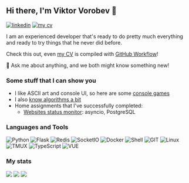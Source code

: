 ## Hi there, I'm Viktor Vorobev 👋

[![linkedin](https://img.shields.io/badge/LinkedIn-0077B5?style=for-the-badge&logo=linkedin&logoColor=white)](https://www.linkedin.com/in/mr-viktor-vorobev/)
[![my cv](https://img.shields.io/badge/CV-00A98F?logo=googledrive&logoColor=white&style=for-the-badge)](https://drive.google.com/file/d/1e45Z14JU7wt4H0zuaQfNd0Xz4Yu0q1h-/view?usp=share_link)

I am an experienced developer that's ready to do pretty much everything and ready to try things that he never did
before.

Check this out, even [my CV](https://drive.google.com/file/d/1e45Z14JU7wt4H0zuaQfNd0Xz4Yu0q1h-/view?usp=share_link) is
compiled
with [GitHub Workflow](https://github.com/viktorvorobev/viktorvorobev/blob/main/.github/workflows/build-cv.yaml)!

💬 Ask me about anything, and we both might know something new!

### Some stuff that I can show you

- I like ASCII art and console UI, so here are some [console games](https://github.com/viktorvorobev/pygames)
- I also [know algorithms a bit](https://github.com/viktorvorobev/algo_practice)
- Home assignments that I've successfully completed:
    - [Websites status monitor](https://github.com/viktorvorobev/home_assignment_0): asyncio, PostgreSQL

### Languages and Tools

![Python](https://img.shields.io/badge/Python-3776AB?style=for-the-badge&logo=python&logoColor=white)
![Flask](https://img.shields.io/badge/Flask-000000?style=for-the-badge&logo=flask&logoColor=white)
![Redis](https://img.shields.io/badge/redis-%23DD0031.svg?&style=for-the-badge&logo=redis&logoColor=white)
![SocketIO](https://img.shields.io/badge/Socket.io-010101?&style=for-the-badge&logo=Socket.io&logoColor=white)
![Docker](https://img.shields.io/badge/Docker-2CA5E0?style=for-the-badge&logo=docker&logoColor=white)
![Shell](https://img.shields.io/badge/Shell_Script-121011?style=for-the-badge&logo=gnu-bash&logoColor=white)
![GIT](https://img.shields.io/badge/Git-F05032?style=for-the-badge&logo=git&logoColor=white)
![Linux](https://img.shields.io/badge/Linux-FCC624?style=for-the-badge&logo=linux&logoColor=black)
![TMUX](https://img.shields.io/badge/tmux-1BB91F?style=for-the-badge&logo=tmux&logoColor=white)
![TypeScript](https://img.shields.io/badge/TypeScript-007ACC?style=for-the-badge&logo=typescript&logoColor=white)
![VUE](https://img.shields.io/badge/Vue.js-35495E?style=for-the-badge&logo=vue.js&logoColor=4FC08D)

### My stats

<picture>
  <source
    srcset="https://github-readme-stats.vercel.app/api?username=viktorvorobev&count_private=true&show_icons=true&card_width=500&theme=dark&border_color=30363d"
    media="(prefers-color-scheme: dark)"
  />
  <source
    srcset="https://github-readme-stats.vercel.app/api?username=viktorvorobev&count_private=true&show_icons=true&card_width=500"
    media="(prefers-color-scheme: light), (prefers-color-scheme: no-preference)"
  />
  <img src="https://github-readme-stats.vercel.app/api?username=viktorvorobev&count_private=true&show_icons=true&card_width=500" />
</picture>
<picture>
  <source
    srcset="http://github-readme-streak-stats.herokuapp.com?user=viktorvorobev&card_width=500&theme=dark&border=30363d"
    media="(prefers-color-scheme: dark)"
  />
  <source
    srcset="http://github-readme-streak-stats.herokuapp.com?user=viktorvorobev&card_width=500"
    media="(prefers-color-scheme: light), (prefers-color-scheme: no-preference)"
  />
  <img src="http://github-readme-streak-stats.herokuapp.com?user=viktorvorobev&card_width=500" />
</picture>
<picture>
  <source
    srcset="https://leetcard.jacoblin.cool/viktorvorobev?ext=activity&width=500&theme=dark"
    media="(prefers-color-scheme: dark)"
  />
  <source
    srcset="https://leetcard.jacoblin.cool/viktorvorobev?ext=activity&width=500"
    media="(prefers-color-scheme: light), (prefers-color-scheme: no-preference)"
  />
  <img src="https://leetcard.jacoblin.cool/viktorvorobev?ext=activity&width=500" />
</picture>
